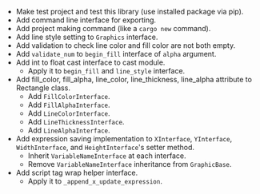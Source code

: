 - Make test project and test this library (use installed package via pip).
- Add command line interface for exporting.
- Add project making command (like a `cargo new` command).
- Add line style setting to `Graphics` interface.
- Add validation to check line color and fill color are not both empty.
- Add `validate_num` to `begin_fill` interface of `alpha` argument.
- Add int to float cast interface to cast module.
  - Apply it to `begin_fill` and `line_style` interface.
- Add fill_color, fill_alpha, line_color, line_thickness, line_alpha attribute to Rectangle class.
  - Add `FillColorInterface`.
  - Add `FillAlphaInterface`.
  - Add `LineColorInterface`.
  - Add `LineThicknessInterface`.
  - Add `LineAlphaInterface`.
- Add expression saving implementation to `XInterface`, `YInterface`, `WidthInterface`, and `HeightInterface`'s setter method.
  - Inherit `VariableNameInterface` at each interface.
  - Remove `VariableNameInterface` inheritance from `GraphicBase`.
- Add script tag wrap helper interface.
  - Apply it to `_append_x_update_expression`.
